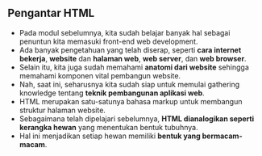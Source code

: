 ## Pengantar HTML

- Pada modul sebelumnya, kita sudah belajar banyak hal sebagai penuntun kita memasuki front-end web development. 
- Ada banyak pengetahuan yang telah diserap, seperti **cara internet bekerja**, **website** dan **halaman web**, **web server**, dan **web browser**. 
- Selain itu, kita juga sudah memahami **anatomi dari website** sehingga memahami komponen vital pembangun website. 
- Nah, saat ini, seharusnya kita sudah siap untuk memulai gathering knowledge tentang **teknik pembangunan aplikasi web**.
- HTML merupakan satu-satunya bahasa markup untuk membangun struktur halaman website. 
- Sebagaimana telah dipelajari sebelumnya, **HTML dianalogikan seperti kerangka hewan** yang menentukan bentuk tubuhnya. 
- Hal ini menjadikan setiap hewan memiliki **bentuk yang bermacam-macam**.

